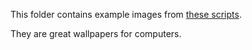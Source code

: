 This folder contains example images from <a href="https://github.com/TechnologyClassroom/Processing">these scripts</a>.

They are great wallpapers for computers.
